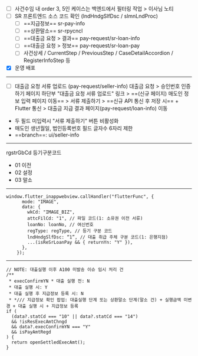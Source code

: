 - [ ] 사건수임 내 order 3, 5인 케이스는 백엔드에서 필터링 작업 > 이사님 노티
- [ ] SR 프론트엔드 소스 코드 확인 (lndHndgSlfDsc / slmnLndProc)
	- [ ] ==지급정보== sr-pay-info
	- [ ] ==상환말소== sr-rpycncl
	- [ ] ==대출금 요청 > 결과== pay-request/sr-loan-info
	- [ ] ==대출금 요청 > 정보== pay-request/sr-loan-pay
	- [ ] 사건상세 / CurrentStep / PreviousStep / CaseDetailAccordion / RegisterInfoStep 등
- [x] 운영 배포

***
- [ ] 대출금 요청 서류 업로드 (pay-request/seller-info)
대출금 요청 > 승인번호 인증하기 페이지 하단부 "대출금 요청 서류 업로드" 링크 > ==(신규 페이지) 매도인 정보 입력 페이지 이동== > 서류 제출하기 > ==신규 API 통신 후 저장 시== + Flutter 통신  > 대출금 지급 결과 페이지(pay-request/loan-info) 이동 
- 두 필드 미입력시 "서류 제출하기" 버튼 비활성화
- 매도인 생년월일, 법인등록번호 필드 글자수 6자리 제한
- ==branch==: ui/seller-info


***
rgstrGbCd 등기구분코드
- 01 이전
- 02 설정
- 03 말소

***
```tsx
window.flutter_inappwebview.callHandler("flutterFunc", {
      mode: "IMAGE",
      data: {
        wkCd: "IMAGE_BIZ",
        attcFilCd: "1", // 파일 코드(1: 소유권 이전 서류)
        loanNo: loanNo, // 여신번호
        regType: regType, // 등기 구분 코드
        lndHndgSlfDsc: “1”, // 대출 취급 주체 구분 코드(1: 은행지점)
        ...(isReSrLoanPay && { returnYn: "Y" }), 
      },
    });
```

***

```tsx
// NOTE: 대출실행 이후 A100 미발송 이슈 임시 처리 건  
/**  
 * execConfirmYN * 대출 실행 전: N  
 * 대출 실행 시: Y  
 * 대출 실행 후 지급정보 등록 시: N  
 * */// 지급정보 확인 팝업: 대출실행 단계 또는 상환말소 단계(말소 건) + 실행금액 미변경 + 대출 실행 시 + 지급정보 등록  
if (  
  (data?.statCd === "10" || data?.statCd === "14")  
  && !isResExecAmtChngd  
  && data?.execConfirmYN === "Y"  
  && isPayAmtRegd  
) {  
  return openSettledExecAmt();  
}
```